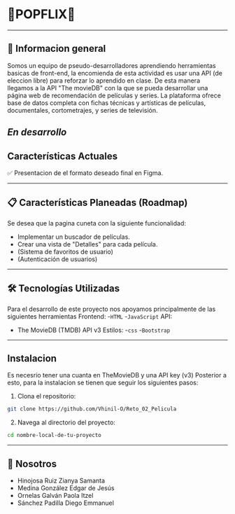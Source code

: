 # 🍿POPFLIX🍿
---
## 📝 Informacion general 
Somos un equipo de pseudo-desarrolladores aprendiendo herramientas basicas de front-end, la encomienda de esta actividad es usar una API (de eleccion libre) para reforzar lo aprendido en clase. 
De esta manera llegamos a la API "The movieDB" con la que se pueda desarrollar una página web de recomendación de películas y series. La plataforma  ofrece  base de datos completa con fichas técnicas y artísticas de películas, documentales, cortometrajes, y series de televisión.

*En desarrollo*
---
## Características Actuales

✅ Presentacion de el formato deseado final en Figma.

---
## 📋 Características Planeadas (Roadmap)
Se desea que la pagina cuneta con la siguiente funcionalidad:

- Implementar un buscador de películas.
- Crear una vista de "Detalles" para cada película.
- (Sistema de favoritos de usuario)
- (Autenticación de usuarios)

---
## 🛠️ Tecnologías Utilizadas 
Para el desarrollo de este proyecto nos apoyamos principalmente de las siguientes herramientas
Frontend: 
-`HTML`
-`JavaScript`
API: 
- The MovieDB (TMDB) API v3
Estilos: 
-`css`
-`Bootstrap`

---

## Instalacion
Es necesrio tener una cuanta en TheMovieDB y una API key (v3)
Posterior a esto, para la instalacion se tienen que seguir los siguientes pasos:

1. Clona el repositorio:
```Bash
git clone https://github.com/Vhinil-O/Reto_02_Pelicula
```

2. Navega al directorio del proyecto:
```Bash
cd nombre-local-de-tu-proyecto
```
---
## 🪪 Nosotros
- Hinojosa Ruiz Zianya Samanta
- Medina González Edgar de Jesús
- Ornelas Galván Paola Itzel
- Sánchez Padilla Diego Emmanuel


